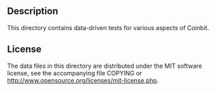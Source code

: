 Description
------------

This directory contains data-driven tests for various aspects of Coinbit.

License
--------

The data files in this directory are distributed under the MIT software
license, see the accompanying file COPYING or
http://www.opensource.org/licenses/mit-license.php.

